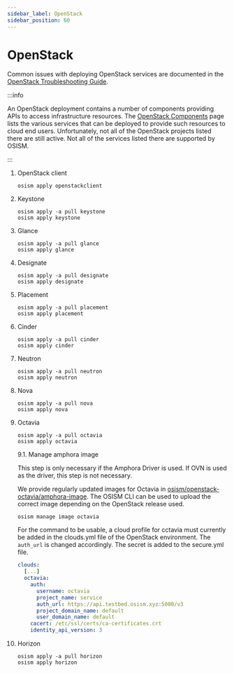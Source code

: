 ```yaml
---
sidebar_label: OpenStack
sidebar_position: 60
---
```


# OpenStack

Common issues with deploying OpenStack services are documented in the
[OpenStack Troubleshooting Guide](../../troubleshooting-guide/openstack).

:::info

An OpenStack deployment contains a number of components providing APIs to access infrastructure resources.
The [OpenStack Components](https://www.openstack.org/software/project-navigator/openstack-components#openstack-services)
page lists the various services that can be deployed to provide such resources to cloud end users.
Unfortunately, not all of the OpenStack projects listed there are still active.
Not all of the services listed there are supported by OSISM.

:::

1. OpenStack client

   ```
   osism apply openstackclient
   ```

2. Keystone

   ```
   osism apply -a pull keystone
   osism apply keystone
   ```

3. Glance

   ```
   osism apply -a pull glance
   osism apply glance
   ```

4. Designate

   ```
   osism apply -a pull designate
   osism apply designate
   ```

5. Placement

   ```
   osism apply -a pull placement
   osism apply placement
   ```

6. Cinder

   ```
   osism apply -a pull cinder
   osism apply cinder
   ```

7. Neutron

   ```
   osism apply -a pull neutron
   osism apply neutron
   ```

8. Nova

   ```
   osism apply -a pull nova
   osism apply nova
   ```

9. Octavia

   ```
   osism apply -a pull octavia
   osism apply octavia
   ```

   9.1. Manage amphora image

   This step is only necessary if the Amphora Driver is used. If OVN is used as the driver,
   this step is not necessary.

   We provide regularly updated images for Octavia in
   [osism/openstack-octavia/amphora-image](https://github.com/osism/openstack-octavia-amphora-image).
   The OSISM CLI can be used to upload the correct image depending on the OpenStack release
   used.

   ```
   osism manage image octavia
   ```

   For the command to be usable, a cloud profile for cctavia must currently be added in the
   clouds.yml file of the OpenStack environment. The `auth_url` is changed accordingly.
   The secret is added to the secure.yml file.

   ```yaml title="environments/openstack/clouds.yml"
   clouds:
     [...]
     octavia:
       auth:
         username: octavia
         project_name: service
         auth_url: https://api.testbed.osism.xyz:5000/v3
         project_domain_name: default
         user_domain_name: default
       cacert: /etc/ssl/certs/ca-certificates.crt
       identity_api_version: 3
   ```

10. Horizon

    ```
    osism apply -a pull horizon
    osism apply horizon
    ```
